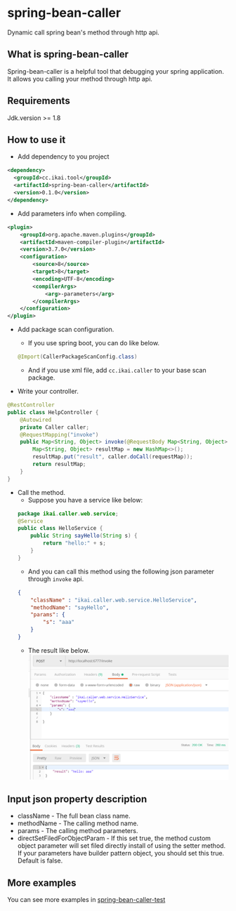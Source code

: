 # spring-bean-caller
Dynamic call spring bean's method through http api.

## What is spring-bean-caller
Spring-bean-caller is a helpful tool that debugging your spring application. It allows you calling your method through http api.

## Requirements
Jdk.version >= 1.8

## How to use it
* Add dependency to you project
```xml
<dependency>
  <groupId>cc.ikai.tool</groupId>
  <artifactId>spring-bean-caller</artifactId>
  <version>0.1.0</version>
</dependency>
```

* Add parameters info when compiling. 
```xml 
<plugin>
    <groupId>org.apache.maven.plugins</groupId>
    <artifactId>maven-compiler-plugin</artifactId>
    <version>3.7.0</version>
    <configuration>
        <source>8</source>
        <target>8</target>
        <encoding>UTF-8</encoding>
        <compilerArgs>
            <arg>-parameters</arg>
        </compilerArgs>
    </configuration>
</plugin>
```

* Add package scan configuration. 
    - If you use spring boot, you can do like below. 
    ```java 
    @Import(CallerPackageScanConfig.class)
    ```
    - And if you use xml file, add `cc.ikai.caller` to your base scan package. 

* Write your controller.
```java
@RestController
public class HelpController {
    @Autowired
    private Caller caller;
    @RequestMapping("invoke")
    public Map<String, Object> invoke(@RequestBody Map<String, Object> requestMap) {
        Map<String, Object> resultMap = new HashMap<>();
        resultMap.put("result", caller.doCall(requestMap));
        return resultMap;
    }
}
```

* Call the method. 
    - Suppose you have a service like below:
    ```java 
    package ikai.caller.web.service;
    @Service
    public class HelloService { 
        public String sayHello(String s) {
            return "hello:" + s;
        }
    }
    ```
    - And you can call this method using the following json parameter through `invoke` api.
    ```json
    {
    	"className" : "ikai.caller.web.service.HelloService",
    	"methodName": "sayHello",
    	"params": {
    		"s": "aaa" 
    	}
    }    
    ```
    - The result like below.
    ![](screenshot/demo.png)

## Input json property description
* className - The full bean class name.
* methodName - The calling method name.
* params - The calling method parameters.
* directSetFiledForObjectParam - If this set true, the method custom object parameter will set filed directly install of using the setter method. If your parameters have builder pattern object, you should set this true. Default is false.

## More examples
You can see more examples in [spring-bean-caller-test](https://github.com/zhangjikai/spring-bean-caller-test)
